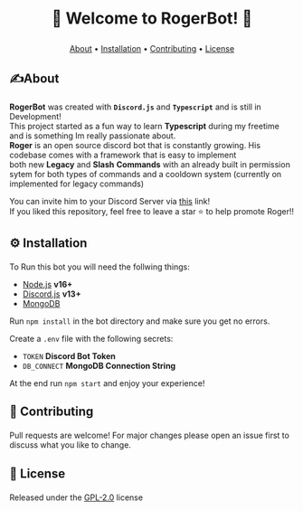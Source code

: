 # <p align="center">🤖 Welcome to RogerBot! 🤖</p>
<p dir="auto" align="center">
  <a href="#about">About</a>
  •
  <a href="#installation">Installation</a>
  •
  <a href="#Contributing">Contributing</a>
  •
  <a href="#license">License</a>
</p>

## <p id="about"> ✍️About </p>
**RogerBot** was created with <code><b>Discord.js</b></code> and <code><b>Typescript</b></code> and is still in Development!  
This project started as a fun way to learn **Typescript** during my freetime and is something Im really passionate about.   
**Roger** is an open source discord bot that is constantly growing. His codebase comes with a framework that is easy to implement   
both new **Legacy** and **Slash** **Commands** with an already built in permission sytem for both types of commands and a cooldown system 
(currently on implemented for legacy commands)  

You can invite him to your Discord Server via [this](https://discord.com/api/oauth2/authorize?client_id=863861449083453440&permissions=8&scope=bot) link!  
If you liked this repository, feel free to leave a star ⭐ to help promote Roger!!

## <p id="installation"> ⚙️ Installation </p>


To Run this bot you will need the follwing things:
- [Node.js](https://nodejs.org/en/) <b>v16+</b>
- [Discord.js](https://discord.js.org/#/) <b>v13+</b>
- [MongoDB](https://www.mongodb.com/)

Run <code>npm install</code> in the bot directory and make sure you get no errors.

Create a <code>.env</code> file with the following secrets:  
- <code>TOKEN</code> <b>Discord Bot Token</b>
- <code>DB_CONNECT</code> <b>MongoDB Connection String</b>  

At the end run <code>npm start</code> and enjoy your experience! 


## <p id="Contributing">📰 Contributing</p>

Pull requests are welcome! For major changes please open an issue first to discuss what you like to change.


## <p id="#license">📜 License</p>
Released under the [GPL-2.0](https://choosealicense.com/licenses/gpl-2.0/) license
